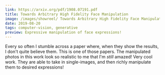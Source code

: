 ```yaml
---
link: https://arxiv.org/pdf/1908.07191.pdf
title: Towards Arbitrary High Fidelity Face Manipulation
image: /images/showreel/ Towards Arbitrary High Fidelity Face Manipulation.jpg
date: 2019-08-20
tags: computer-vision, generative
preview: Expressive manipulation of face expressions!
---
```


Every so often I stumble across a paper where, when they show the results, I
don't quite believe them. This is one of those papers. The manipulated photos
in this work look so realistic to me that I'm _still_ amazed! Very cool work.
They are able to take in single-images, and then richly manipulate them to
desired expressions!

